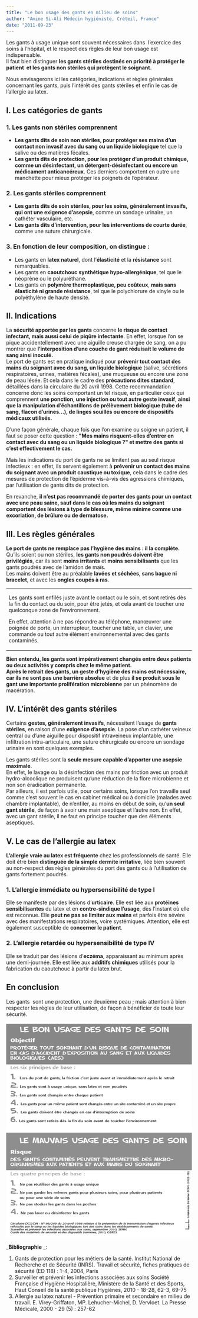```yaml
---
title: "Le bon usage des gants en milieu de soins"
author: "Amine Si-Ali Médecin hygiéniste, Créteil, France"
date: "2011-09-23"
---
```


<div class="teaser"><p>Les gants à usage unique sont souvent nécessaires dans  l’exercice des soins à l’hôpital, et le respect des règles de leur bon usage est indispensable.<br />
Il faut bien distinguer <strong>les gants stériles</strong> <strong>destinés en priorité à protéger le patient  et les gants non stériles qui protègent le soignant.</strong></p>
<p>Nous envisagerons ici les catégories, indications et règles générales concernant les gants, puis l’intérêt des gants stériles et enfin le cas de l’allergie au latex.</p></div>

## I. Les catégories de gants

### 1. Les gants non stériles comprennent

*   **Les gants dits de soin non stériles, pour protéger ses mains d’un contact non invasif avec du sang ou un liquide biologique** tel que la salive ou des matières fécales.  
*   **Les gants dits de protection, pour les protéger d’un produit chimique, comme un désinfectant, un détergent-désinfectant ou encore un médicament anticancéreux**. Ces derniers comportent en outre une manchette pour mieux protéger les poignets de l’opérateur.

### 2. Les gants stériles comprennent

*   **Les gants dits de soin stériles, pour les soins, généralement invasifs, qui ont une exigence d’asepsie**, comme un sondage urinaire, un cathéter vasculaire, etc.  
*   **Les gants dits d’intervention, pour les interventions de courte durée**, comme une suture chirurgicale.

### 3. En fonction de leur composition, on distingue :

*   Les gants en **latex naturel**, dont l’**élasticité** et la **résistance** sont remarquables.  
*   Les gants en **caoutchouc synthétique hypo-allergénique**, tel que le néoprène ou le polyuréthane.  
*   Les gants en **polymère thermoplastique, peu coûteux**, **mais sans élasticité ni grande résistance**, tel que le polychlorure de vinyle ou le polyéthylène de haute densité.

## II. Indications

La **sécurité apportée par les gants** concerne **le risque de contact infectant, mais aussi celui de piqûre infectante**. En effet, lorsque l’on se pique accidentellement avec une aiguille creuse chargée de sang, on a pu montrer que **l’interposition d’une couche de gant réduisait le volume de sang ainsi inoculé.**  
Le port de gants est en pratique indiqué pour **prévenir tout contact des mains du soignant avec du sang, un liquide biologique** (salive, sécrétions respiratoires, urines, matières fécales), une muqueuse ou encore une zone de peau lésée. Et cela dans le cadre des **précautions dites standard**, détaillées dans la circulaire du 20 avril 1998. Cette recommandation concerne donc les soins comportant un tel risque, en particulier ceux qui comprennent **une ponction, une injection ou tout autre geste invasif**, **ainsi que la manipulation d’échantillons de prélèvement biologique (tube de sang, flacon d’urines…), de linges souillés ou encore de dispositifs médicaux utilisés.**

D’une façon générale, chaque fois que l’on examine ou soigne un patient, il faut se poser cette question : **"Mes mains risquent-elles d’entrer en contact avec du sang ou un liquide biologique ?" et mettre des gants si c’est effectivement le cas.**

Mais les indications du port de gants ne se limitent pas au seul risque infectieux : en effet, ils servent également à **prévenir un contact des mains du soignant avec un produit caustique ou toxique**, cela dans le cadre des mesures de protection de l’épiderme vis-à-vis des agressions chimiques, par l’utilisation de gants dits de protection.

En revanche, **il n’est pas recommandé de porter des gants pour un contact avec une peau saine, sauf dans le cas où les mains du soignant comportent des lésions à type de blessure, même minime comme une excoriation, de brûlure ou de dermatose.**

## III. Les règles générales

**Le port de gants ne remplace pas l’hygiène des mains : il la complète.**  
Qu’ils soient ou non stériles, **les gants non poudrés doivent être privilégiés**, car ils sont **moins irritants** et **moins** **sensibilisants** que les gants poudrés avec de l’amidon de maïs.  
Les mains doivent être au préalable **lavées et séchées**, **sans bague ni bracelet**, et avec les **ongles coupés à ras**.

<table>

<tbody>

<tr>

<td>

Les gants sont enfilés juste avant le contact ou le soin, et sont retirés dès la fin du contact ou du soin, pour être jetés, et cela avant de toucher une quelconque zone de l’environnement.

En effet, attention à ne pas répondre au téléphone, manœuvrer une poignée de porte, un interrupteur, toucher une table, un clavier, une commande ou tout autre élément environnemental avec des gants contaminés.

</td>

</tr>

</tbody>

</table>

**Bien entendu, les gants sont impérativement changés entre deux patients ou deux activités y compris chez le même patient.  
Après le retrait des gants, un geste d’hygiène des mains est nécessaire, car ils ne sont pas une barrière absolue** et de plus **il se produit sous le gant une importante prolifération microbienne** par un phénomène de macération.

## IV. L’intérêt des gants stériles

Certains **gestes, généralement invasifs**, nécessitent l’usage de **gants stériles**, en raison d’une **exigence d’asepsie**. La pose d’un cathéter veineux central ou d’une aiguille pour dispositif intraveineux implantable, une infiltration intra-articulaire, une suture chirurgicale ou encore un sondage urinaire en sont quelques exemples.

Les gants stériles sont la **seule mesure capable d’apporter une asepsie maximale**.  
En effet, le lavage ou la désinfection des mains par friction avec un produit hydro-alcoolique ne produisent qu’une réduction de la flore microbienne et non son éradication permanente.  
Par ailleurs, il est parfois utile, pour certains soins, lorsque l’on travaille seul comme c’est souvent le cas en cabinet médical ou à domicile (malades avec chambre implantable), de n’enfiler, au moins en début de soin, qu’**un seul gant stérile**, de façon à avoir une main aseptique et l’autre non. En effet, avec un gant stérile, il ne faut en principe toucher que des éléments aseptiques.

## V. Le cas de l’allergie au latex

**L’allergie vraie au latex est fréquente** chez les professionnels de santé. Elle doit être bien **distinguée de la simple dermite irritative**, liée bien souvent au non-respect des règles générales du port des gants ou à l’utilisation de gants fortement poudrés.

### 1. L’allergie immédiate ou hypersensibilité de type I

Elle se manifeste par des lésions d’**urticaire**. Elle est liée aux **protéines sensibilisantes** du latex et en **contre-sindique l’usage**, dès l’instant où elle est reconnue. Elle **peut ne pas se limiter aux mains** et parfois être sévère avec des manifestations respiratoires, voire systémiques. Attention, elle est également susceptible de **concerner le patient**.

### 2. L’allergie retardée ou hypersensibilité de type IV

Elle se traduit par des lésions d’**eczéma**, apparaissant au minimum après une demi-journée. Elle est liée aux **additifs chimiques** utilisés pour la fabrication du caoutchouc à partir du latex brut.

## En conclusion

Les gants  sont une protection, une deuxième peau ; mais attention à bien respecter les règles de leur utilisation, de façon à bénéficier de toute leur sécurité.


![](les-gants.jpg)


_**Bibliographie** _:

1.  Gants de protection pour les métiers de la santé. Institut National de Recherche et de Sécurité (INRS). Travail et sécurité, fiches pratiques de sécurité (ED 118) : 1-4, 2004, Paris
2.  Surveiller et prévenir les infections associées aux soins Société Française d'Hygiène Hospitalière, Ministère de la Santé et des Sports, Haut Conseil de la santé publique Hygiènes, 2010 - 18-28, 62-3, 69-75
3.  Allergie au latex naturel - Prévention primaire et secondaire en milieu de travail. E. Virey-Griffaton, MP. Lehucher-Michel, D. Vervloet. La Presse Médicale, 2000 - 29 (5) : 257-62